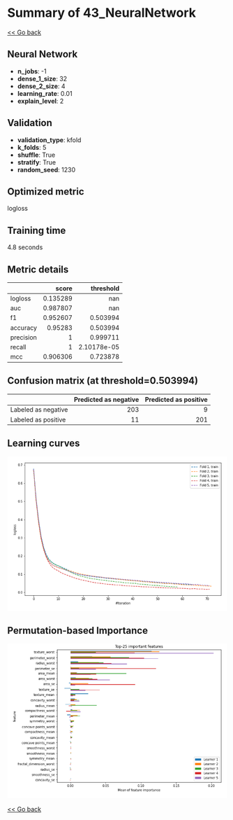 # Summary of 43_NeuralNetwork

[<< Go back](../README.md)


## Neural Network
- **n_jobs**: -1
- **dense_1_size**: 32
- **dense_2_size**: 4
- **learning_rate**: 0.01
- **explain_level**: 2

## Validation
 - **validation_type**: kfold
 - **k_folds**: 5
 - **shuffle**: True
 - **stratify**: True
 - **random_seed**: 1230

## Optimized metric
logloss

## Training time

4.8 seconds

## Metric details
|           |    score |     threshold |
|:----------|---------:|--------------:|
| logloss   | 0.135289 | nan           |
| auc       | 0.987807 | nan           |
| f1        | 0.952607 |   0.503994    |
| accuracy  | 0.95283  |   0.503994    |
| precision | 1        |   0.999711    |
| recall    | 1        |   2.10178e-05 |
| mcc       | 0.906306 |   0.723878    |


## Confusion matrix (at threshold=0.503994)
|                     |   Predicted as negative |   Predicted as positive |
|:--------------------|------------------------:|------------------------:|
| Labeled as negative |                     203 |                       9 |
| Labeled as positive |                      11 |                     201 |

## Learning curves
![Learning curves](learning_curves.png)

## Permutation-based Importance
![Permutation-based Importance](permutation_importance.png)

[<< Go back](../README.md)

